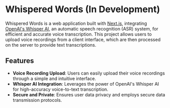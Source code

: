 # Whispered Words (In Development)

Whispered Words is a web application built with [Next.js](https://nextjs.org/), integrating [OpenAI's Whisper AI](https://openai.com/blog/whisper/), an automatic speech recognition (ASR) system, for efficient and accurate voice transcription. This project allows users to upload voice recordings from a client interface, which are then processed on the server to provide text transcriptions.

## Features
- **Voice Recording Upload**: Users can easily upload their voice recordings through a simple and intuitive interface.
- **Whisper AI Integration**: Leverages the power of OpenAI's Whisper AI for high-accuracy voice-to-text transcription.
- **Secure and Private**: Ensures user data privacy and employs secure data transmission protocols.

